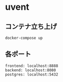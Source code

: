 # uvent

## コンテナ立ち上げ

```
docker-compose up
```

## 各ポート

```
frontend: localhost:8888
backend: localhost:8080
postgres: localhost:5432
```